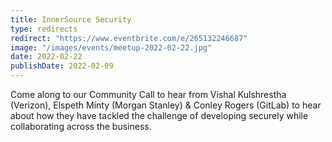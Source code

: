 ```yaml
---
title: InnerSource Security
type: redirects
redirect: "https://www.eventbrite.com/e/265132246687"
image: "/images/events/meetup-2022-02-22.jpg"
date: 2022-02-22
publishDate: 2022-02-09
---
```


Come along to our Community Call to hear from Vishal Kulshrestha (Verizon), Elspeth Minty (Morgan Stanley) & Conley Rogers (GitLab) to hear about how they have tackled the challenge of developing securely while collaborating across the business.